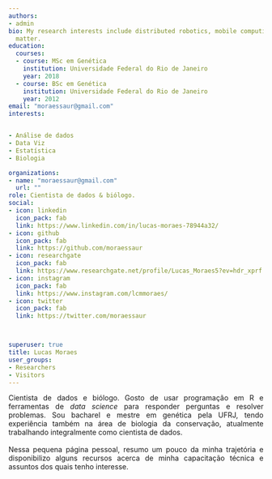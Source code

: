 ```yaml
---
authors:
- admin
bio: My research interests include distributed robotics, mobile computing and programmable
  matter.
education:
  courses:
  - course: MSc em Genética
    institution: Universidade Federal do Rio de Janeiro
    year: 2018
  - course: BSc em Genética
    institution: Universidade Federal do Rio de Janeiro
    year: 2012
email: "moraessaur@gmail.com"
interests:


- Análise de dados
- Data Viz
- Estatística
- Biologia

organizations:
- name: "moraessaur@gmail.com"
  url: ""
role: Cientista de dados & biólogo.
social:
- icon: linkedin
  icon_pack: fab
  link: https://www.linkedin.com/in/lucas-moraes-78944a32/
- icon: github
  icon_pack: fab
  link: https://github.com/moraessaur
- icon: researchgate
  icon_pack: fab
  link: https://www.researchgate.net/profile/Lucas_Moraes5?ev=hdr_xprf
- icon: instagram
  icon_pack: fab
  link: https://www.instagram.com/lcmmoraes/
- icon: twitter
  icon_pack: fab
  link: https://twitter.com/moraessaur



superuser: true
title: Lucas Moraes
user_groups:
- Researchers
- Visitors
---
```


<DIV align="justify">Cientista de dados e biólogo. Gosto de usar programação em R e ferramentas de <i>data science</i> para responder perguntas e resolver problemas. Sou bacharel e mestre em genética pela UFRJ, tendo experiência também na área de biologia da conservação, atualmente trabalhando integralmente como cientista de dados.
<br><br>
Nessa pequena página pessoal, resumo um pouco da minha trajetória e disponibilizo alguns recursos acerca de minha capacitação técnica e assuntos dos quais tenho interesse. </b>

